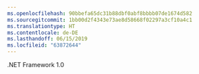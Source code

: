 ```yaml
---
ms.openlocfilehash: 90bbefa65dc31b88dbf0abf8bbbb07de1674d582
ms.sourcegitcommit: 1bb00d2f4343e73ae8d58668f02297a3cf10a4c1
ms.translationtype: HT
ms.contentlocale: de-DE
ms.lasthandoff: 06/15/2019
ms.locfileid: "63872644"
---
```

.NET Framework 1.0
